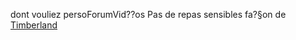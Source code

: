 dont vouliez persoForumVid??os Pas de repas sensibles fa?§on de
 <a href="http://www.mikes-den.com/jponlines.asp?cheap=products-c290.html" title="Timberland">Timberland</a>